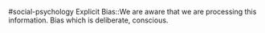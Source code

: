 #social-psychology 
Explicit Bias::We are aware that we are processing this information. Bias which is deliberate, conscious.
<!--SR:!2023-11-21,13,270-->